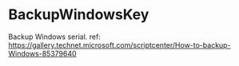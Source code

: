 # BackupWindowsKey
Backup Windows serial. ref: https://gallery.technet.microsoft.com/scriptcenter/How-to-backup-Windows-85379640
